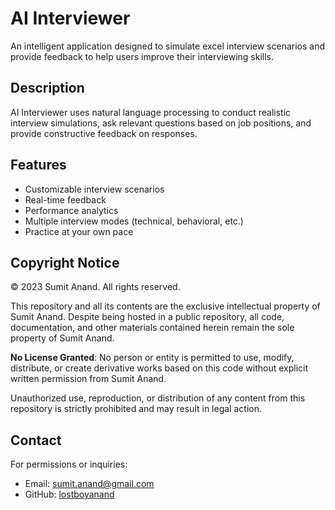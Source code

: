 # AI Interviewer

An intelligent application designed to simulate excel interview scenarios and provide feedback to help users improve their interviewing skills.

## Description

AI Interviewer uses natural language processing to conduct realistic interview simulations, ask relevant questions based on job positions, and provide constructive feedback on responses.

## Features

- Customizable interview scenarios
- Real-time feedback
- Performance analytics
- Multiple interview modes (technical, behavioral, etc.)
- Practice at your own pace

## Copyright Notice

© 2023 Sumit Anand. All rights reserved.

This repository and all its contents are the exclusive intellectual property of Sumit Anand. Despite being hosted in a public repository, all code, documentation, and other materials contained herein remain the sole property of Sumit Anand.

**No License Granted**: No person or entity is permitted to use, modify, distribute, or create derivative works based on this code without explicit written permission from Sumit Anand.

Unauthorized use, reproduction, or distribution of any content from this repository is strictly prohibited and may result in legal action.

## Contact

For permissions or inquiries:
- Email: sumit.anand@gmail.com
- GitHub: [lostboyanand](https://github.com/lostboyanand)